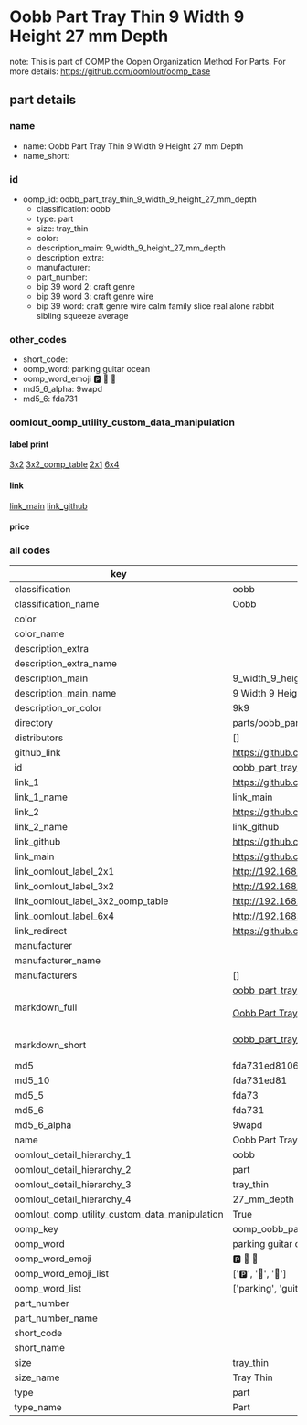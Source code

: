 # Oobb Part Tray Thin 9 Width 9 Height 27 mm Depth  

note: This is part of OOMP the Oopen Organization Method For Parts. For more details: https://github.com/oomlout/oomp_base

##  part details
  







### name
* name: Oobb Part Tray Thin 9 Width 9 Height 27 mm Depth
* name_short: 
### id
* oomp_id: oobb_part_tray_thin_9_width_9_height_27_mm_depth
  * classification: oobb
  * type: part
  * size: tray_thin
  * color: 
  * description_main: 9_width_9_height_27_mm_depth
  * description_extra: 
  * manufacturer: 
  * part_number: 
  * bip 39 word 2: craft genre
  * bip 39 word 3: craft genre wire
  * bip 39 word: craft genre wire calm family slice real alone rabbit sibling squeeze average

### other_codes
* short_code: 
* oomp_word: parking guitar ocean
* oomp_word_emoji :parking: :guitar: :ocean:
* md5_6_alpha: 9wapd
* md5_6: fda731






### oomlout_oomp_utility_custom_data_manipulation
#### label print
[3x2](http://192.168.1.245:1112/?label=oomp%209wapd)
[3x2_oomp_table](http://192.168.1.108:1112/?label=oomp%209wapd)
[2x1](http://192.168.1.242:1112/?label=oomp%209wapd)
[6x4](http://192.168.1.55:1112/?label=oomp%209wapd)    

#### link

[link_main](https://github.com/oomlout/oomlout_oomp_version_1_messy/tree/main/parts/oobb_part_tray_thin_9_width_9_height_27_mm_depth) [link_github](https://github.com/oomlout/oomlout_oomp_version_1_messy/tree/main/parts/oobb_part_tray_thin_9_width_9_height_27_mm_depth)                             

#### price







### all codes 
| key | value |  
| --- | --- |  
| classification | oobb |  
| classification_name | Oobb |  
| color |  |  
| color_name |  |  
| description_extra |  |  
| description_extra_name |  |  
| description_main | 9_width_9_height_27_mm_depth |  
| description_main_name | 9 Width 9 Height 27 mm Depth |  
| description_or_color | 9k9 |  
| directory | parts/oobb_part_tray_thin_9_width_9_height_27_mm_depth |  
| distributors | [] |  
| github_link | https://github.com/oomlout/oomlout_oomp_part_src/tree/main/parts/oobb_part_tray_thin_9_width_9_height_27_mm_depth |  
| id | oobb_part_tray_thin_9_width_9_height_27_mm_depth |  
| link_1 | https://github.com/oomlout/oomlout_oomp_version_1_messy/tree/main/parts/oobb_part_tray_thin_9_width_9_height_27_mm_depth |  
| link_1_name | link_main |  
| link_2 | https://github.com/oomlout/oomlout_oomp_version_1_messy/tree/main/parts/oobb_part_tray_thin_9_width_9_height_27_mm_depth |  
| link_2_name | link_github |  
| link_github | https://github.com/oomlout/oomlout_oomp_version_1_messy/tree/main/parts/oobb_part_tray_thin_9_width_9_height_27_mm_depth |  
| link_main | https://github.com/oomlout/oomlout_oomp_version_1_messy/tree/main/parts/oobb_part_tray_thin_9_width_9_height_27_mm_depth |  
| link_oomlout_label_2x1 | http://192.168.1.242:1112/?label=oomp%209wapd |  
| link_oomlout_label_3x2 | http://192.168.1.245:1112/?label=oomp%209wapd |  
| link_oomlout_label_3x2_oomp_table | http://192.168.1.108:1112/?label=oomp%209wapd |  
| link_oomlout_label_6x4 | http://192.168.1.55:1112/?label=oomp%209wapd |  
| link_redirect | https://github.com/oomlout/oomlout_oomp_version_1_messy/tree/main/parts/oobb_part_tray_thin_9_width_9_height_27_mm_depth |  
| manufacturer |  |  
| manufacturer_name |  |  
| manufacturers | [] |  
| markdown_full | [oobb_part_tray_thin_9_width_9_height_27_mm_depth](none)<br>[](none)<br>[Oobb Part Tray Thin 9 Width 9 Height 27 Mm Depth](none)<br><br> |  
| markdown_short | [oobb_part_tray_thin_9_width_9_height_27_mm_depth](none)<br><br> |  
| md5 | fda731ed8106f65f2da94209f8584190 |  
| md5_10 | fda731ed81 |  
| md5_5 | fda73 |  
| md5_6 | fda731 |  
| md5_6_alpha | 9wapd |  
| name | Oobb Part Tray Thin 9 Width 9 Height 27 mm Depth |  
| oomlout_detail_hierarchy_1 | oobb |  
| oomlout_detail_hierarchy_2 | part |  
| oomlout_detail_hierarchy_3 | tray_thin |  
| oomlout_detail_hierarchy_4 | 27_mm_depth |  
| oomlout_oomp_utility_custom_data_manipulation | True |  
| oomp_key | oomp_oobb_part_tray_thin_9_width_9_height_27_mm_depth |  
| oomp_word | parking guitar ocean |  
| oomp_word_emoji | :parking: :guitar: :ocean: |  
| oomp_word_emoji_list | [':parking:', ':guitar:', ':ocean:'] |  
| oomp_word_list | ['parking', 'guitar', 'ocean'] |  
| part_number |  |  
| part_number_name |  |  
| short_code |  |  
| short_name |  |  
| size | tray_thin |  
| size_name | Tray Thin |  
| type | part |  
| type_name | Part |  
